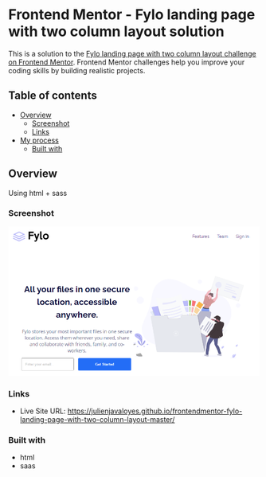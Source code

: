 # Frontend Mentor - Fylo landing page with two column layout solution

This is a solution to the [Fylo landing page with two column layout challenge on Frontend Mentor](https://www.frontendmentor.io/challenges/fylo-landing-page-with-two-column-layout-5ca5ef041e82137ec91a50f5). Frontend Mentor challenges help you improve your coding skills by building realistic projects.

## Table of contents

- [Overview](#overview)
  - [Screenshot](#screenshot)
  - [Links](#links)
- [My process](#my-process)
  - [Built with](#built-with)

## Overview

Using html + sass

### Screenshot

![ScreenShot](/images/screenshotdesktop.png?raw=true)

### Links

- Live Site URL: https://julienjavaloyes.github.io/frontendmentor-fylo-landing-page-with-two-column-layout-master/

### Built with

- html
- saas
